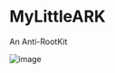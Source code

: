 # MyLittleARK

An Anti-RootKit

![image](https://raw.githubusercontent.com/starrQWQ/MyLittleARK/master/pic.PNG)
